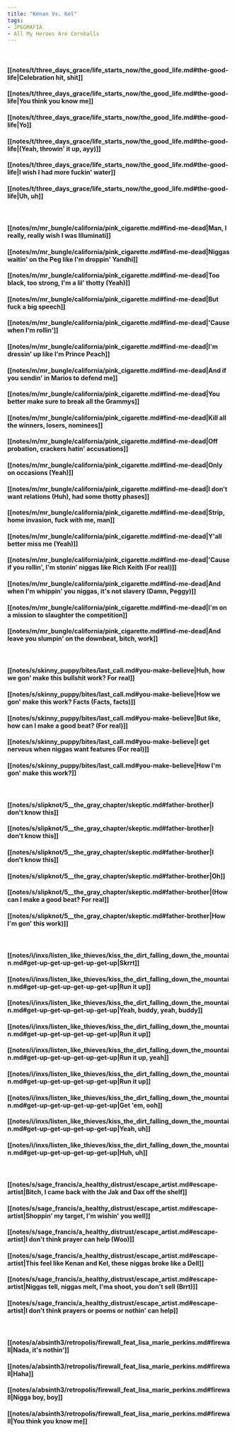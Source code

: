 ```yaml
---
title: "Kenan Vs. Kel"
tags:
- JPEGMAFIA
- All My Heroes Are Cornballs
---
```

&nbsp;
#### [[notes/t/three_days_grace/life_starts_now/the_good_life.md#the-good-life|Celebration hit, shit]]
#### [[notes/t/three_days_grace/life_starts_now/the_good_life.md#the-good-life|You think you know me]]
#### [[notes/t/three_days_grace/life_starts_now/the_good_life.md#the-good-life|Yo]]
#### [[notes/t/three_days_grace/life_starts_now/the_good_life.md#the-good-life|(Yeah, throwin' it up, ayy)]]
#### [[notes/t/three_days_grace/life_starts_now/the_good_life.md#the-good-life|I wish I had more fuckin' water]]
#### [[notes/t/three_days_grace/life_starts_now/the_good_life.md#the-good-life|Uh, uh]]
&nbsp;
#### [[notes/m/mr_bungle/california/pink_cigarette.md#find-me-dead|Man, I really, really wish I was Illuminati]]
#### [[notes/m/mr_bungle/california/pink_cigarette.md#find-me-dead|Niggas waitin' on the Peg like I'm droppin' Yandhi]]
#### [[notes/m/mr_bungle/california/pink_cigarette.md#find-me-dead|Too black, too strong, I'm a lil' thotty (Yeah)]]
#### [[notes/m/mr_bungle/california/pink_cigarette.md#find-me-dead|But fuck a big speech]]
#### [[notes/m/mr_bungle/california/pink_cigarette.md#find-me-dead|'Cause when I'm rollin']]
#### [[notes/m/mr_bungle/california/pink_cigarette.md#find-me-dead|I'm dressin' up like I'm Prince Peach]]
#### [[notes/m/mr_bungle/california/pink_cigarette.md#find-me-dead|And if you sendin' in Marios to defend me]]
#### [[notes/m/mr_bungle/california/pink_cigarette.md#find-me-dead|You better make sure to break all the Grammys]]
#### [[notes/m/mr_bungle/california/pink_cigarette.md#find-me-dead|Kill all the winners, losers, nominees]]
#### [[notes/m/mr_bungle/california/pink_cigarette.md#find-me-dead|Off probation, crackers hatin' accusations]]
#### [[notes/m/mr_bungle/california/pink_cigarette.md#find-me-dead|Only on occasions (Yeah)]]
#### [[notes/m/mr_bungle/california/pink_cigarette.md#find-me-dead|I don't want relations (Huh), had some thotty phases]]
#### [[notes/m/mr_bungle/california/pink_cigarette.md#find-me-dead|Strip, home invasion, fuck with me, man]]
#### [[notes/m/mr_bungle/california/pink_cigarette.md#find-me-dead|Y'all better miss me (Yeah)]]
#### [[notes/m/mr_bungle/california/pink_cigarette.md#find-me-dead|'Cause if you rollin', I'm stonin' niggas like Rich Keith (For real)]]
#### [[notes/m/mr_bungle/california/pink_cigarette.md#find-me-dead|And when I'm whippin' you niggas, it's not slavery (Damn, Peggy)]]
#### [[notes/m/mr_bungle/california/pink_cigarette.md#find-me-dead|I'm on a mission to slaughter the competition]]
#### [[notes/m/mr_bungle/california/pink_cigarette.md#find-me-dead|And leave you slumpin' on the downbeat, bitch, work]]
&nbsp;
#### [[notes/s/skinny_puppy/bites/last_call.md#you-make-believe|Huh, how we gon' make this bullshit work? For real]]
#### [[notes/s/skinny_puppy/bites/last_call.md#you-make-believe|How we gon' make this work? Facts (Facts, facts)]]
#### [[notes/s/skinny_puppy/bites/last_call.md#you-make-believe|But like, how can I make a good beat? (For real)]]
#### [[notes/s/skinny_puppy/bites/last_call.md#you-make-believe|I get nervous when niggas want features (For real)]]
#### [[notes/s/skinny_puppy/bites/last_call.md#you-make-believe|How I'm gon' make this work?]]
&nbsp;
#### [[notes/s/slipknot/5__the_gray_chapter/skeptic.md#father-brother|I don't know this]]
#### [[notes/s/slipknot/5__the_gray_chapter/skeptic.md#father-brother|I don't know this]]
#### [[notes/s/slipknot/5__the_gray_chapter/skeptic.md#father-brother|I don't know this]]
#### [[notes/s/slipknot/5__the_gray_chapter/skeptic.md#father-brother|Oh]]
#### [[notes/s/slipknot/5__the_gray_chapter/skeptic.md#father-brother|(How can I make a good beat? For real]]
#### [[notes/s/slipknot/5__the_gray_chapter/skeptic.md#father-brother|How I'm gon'  this work)]]
&nbsp;
#### [[notes/i/inxs/listen_like_thieves/kiss_the_dirt_falling_down_the_mountain.md#get-up-get-up-get-up-get-up|Skrrt]]
#### [[notes/i/inxs/listen_like_thieves/kiss_the_dirt_falling_down_the_mountain.md#get-up-get-up-get-up-get-up|Run it up]]
#### [[notes/i/inxs/listen_like_thieves/kiss_the_dirt_falling_down_the_mountain.md#get-up-get-up-get-up-get-up|Yeah, buddy, yeah, buddy]]
#### [[notes/i/inxs/listen_like_thieves/kiss_the_dirt_falling_down_the_mountain.md#get-up-get-up-get-up-get-up|Run it up]]
#### [[notes/i/inxs/listen_like_thieves/kiss_the_dirt_falling_down_the_mountain.md#get-up-get-up-get-up-get-up|Run it up, yeah]]
#### [[notes/i/inxs/listen_like_thieves/kiss_the_dirt_falling_down_the_mountain.md#get-up-get-up-get-up-get-up|Run it up]]
#### [[notes/i/inxs/listen_like_thieves/kiss_the_dirt_falling_down_the_mountain.md#get-up-get-up-get-up-get-up|Get 'em, ooh]]
#### [[notes/i/inxs/listen_like_thieves/kiss_the_dirt_falling_down_the_mountain.md#get-up-get-up-get-up-get-up|Yeah, uh]]
#### [[notes/i/inxs/listen_like_thieves/kiss_the_dirt_falling_down_the_mountain.md#get-up-get-up-get-up-get-up|Huh, uh]]
&nbsp;
#### [[notes/s/sage_francis/a_healthy_distrust/escape_artist.md#escape-artist|Bitch, I came back with the Jak and Dax off the shelf]]
#### [[notes/s/sage_francis/a_healthy_distrust/escape_artist.md#escape-artist|Shoppin' my target, I'm wishin' you well]]
#### [[notes/s/sage_francis/a_healthy_distrust/escape_artist.md#escape-artist|I don't think prayer can help (Woo)]]
#### [[notes/s/sage_francis/a_healthy_distrust/escape_artist.md#escape-artist|This feel like Kenan and Kel, these niggas broke like a Dell]]
#### [[notes/s/sage_francis/a_healthy_distrust/escape_artist.md#escape-artist|Niggas tell, niggas melt, I'ma shoot, you don't sell (Brrt)]]
#### [[notes/s/sage_francis/a_healthy_distrust/escape_artist.md#escape-artist|I don't think prayers or poems or nothin' can help]]
&nbsp;
#### [[notes/a/absinth3/retropolis/firewall_feat_lisa_marie_perkins.md#firewall|Nada, it's nothin']]
#### [[notes/a/absinth3/retropolis/firewall_feat_lisa_marie_perkins.md#firewall|Haha]]
#### [[notes/a/absinth3/retropolis/firewall_feat_lisa_marie_perkins.md#firewall|Nigga boy, boy]]
#### [[notes/a/absinth3/retropolis/firewall_feat_lisa_marie_perkins.md#firewall|You think you know me]]
